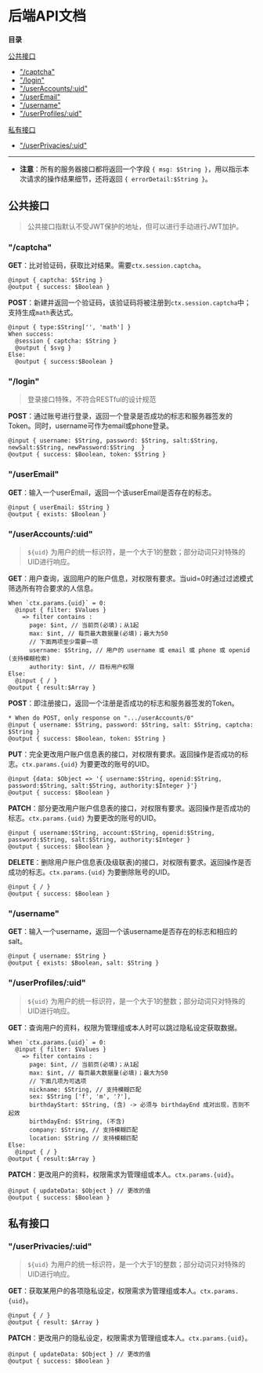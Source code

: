 # 后端API文档

**目录**

[公共接口](#公共接口)

- ["/captcha"](#captcha)
- ["/login"](#login)
- ["/userAccounts/:uid"](#useraccountsuid)
- ["/userEmail"](#useremail)
- ["/username"](#username)
- ["/userProfiles/:uid"](#userprofilesuid)

[私有接口](#私有接口)

- ["/userPrivacies/:uid"](#userprivaciesuid)

---

- **注意**：所有的服务器接口都将返回一个字段 `{ msg: $String }`，用以指示本次请求的操作结果细节，还将返回 `{ errorDetail:$String }`。

## 公共接口

> 公共接口指默认不受JWT保护的地址，但可以进行手动进行JWT加护。

### "/captcha"

**GET**：比对验证码，获取比对结果。需要`ctx.session.captcha`。

```
@input { captcha: $String }
@output { success: $Boolean }
```

**POST**：新建并返回一个验证码，该验证码将被注册到`ctx.session.captcha`中；支持生成`math`表达式。

```
@input { type:$String['', 'math'] }
When success:
  @session { captcha: $String }
  @output { $svg }
Else:
  @output { success:$Boolean }
```

### "/login"

> 登录接口特殊，不符合RESTful的设计规范

**POST**：通过账号进行登录，返回一个登录是否成功的标志和服务器签发的Token。同时，username可作为email或phone登录。

```
@input { username: $String, password: $String, salt:$String, newSalt:$String, newPassword:$String  }
@output { success: $Boolean, token: $String }
```

### "/userEmail"

**GET**：输入一个userEmail，返回一个该userEmail是否存在的标志。

```
@input { userEmail: $String }
@output { exists: $Boolean }
```

### "/userAccounts/:uid"

> `${uid}` 为用户的统一标识符，是一个大于1的整数；部分动词只对特殊的UID进行响应。

**GET**：用户查询，返回用户的账户信息，对权限有要求。当uid=0时通过过滤模式筛选所有符合要求的人信息。

```
When `ctx.params.{uid}` = 0:
  @input { filter: $Values }
    => filter contains :
      page: $int, // 当前页(必填)；从1起
      max: $int, // 每页最大数据量(必填)；最大为50
      // 下面两项至少需要一项
      username: $String, // 用户的 username 或 email 或 phone 或 openid (支持模糊检索)
      authority: $int, // 目标用户权限
Else:
  @input { / }
@output { result:$Array }
```

**POST**：即注册接口，返回一个注册是否成功的标志和服务器签发的Token。

```
* When do POST, only response on ".../userAccounts/0"
@input { username: $String, password: $String, salt: $String, captcha: $String }
@output { success: $Boolean, token: $String }
```

**PUT**：完全更改用户账户信息表的接口，对权限有要求。返回操作是否成功的标志。`ctx.params.{uid}` 为要更改的账号的UID。

```
@input {data: $Object => '{ username:$String, openid:$String, password:$String, salt:$String, authority:$Integer }'}
@output { success: $Boolean }
```

**PATCH**：部分更改用户账户信息表的接口，对权限有要求。返回操作是否成功的标志。`ctx.params.{uid}` 为要更改的账号的UID。

```
@input { username:$String, account:$String, openid:$String, password:$String, salt:$String, authority:$Integer }
@output { success: $Boolean }
```

**DELETE**：删除用户账户信息表(及级联表)的接口，对权限有要求。返回操作是否成功的标志。`ctx.params.{uid}` 为要删除账号的UID。

```
@input { / }
@output { success: $Boolean }
```

### "/username"

**GET**：输入一个username，返回一个该username是否存在的标志和相应的salt。
```
@input { username: $String }
@output { exists: $Boolean, salt: $String }
```

### "/userProfiles/:uid"

> `${uid}` 为用户的统一标识符，是一个大于1的整数；部分动词只对特殊的UID进行响应。

**GET**：查询用户的资料，权限为管理组或本人时可以跳过隐私设定获取数据。
```
When `ctx.params.{uid}` = 0:
  @input { filter: $Values }
    => filter contains :
      page: $int, // 当前页(必填)；从1起
      max: $int, // 每页最大数据量(必填)；最大为50
      // 下面几项为可选项
      nickname: $String, // 支持模糊匹配
      sex: $String ['f', 'm', '?'],
      birthdayStart: $String, (含) -> 必须与 birthdayEnd 成对出现，否则不起效
      birthdayEnd: $String, (不含)
      company: $String, // 支持模糊匹配
      location: $String // 支持模糊匹配
Else:
  @input { / }
@output { result:$Array }
```


**PATCH**：更改用户的资料，权限需求为管理组或本人。`ctx.params.{uid}`。

```
@input { updateData: $Object } // 更改的值
@output { success: $Boolean }
```

## 私有接口

### "/userPrivacies/:uid"

> `${uid}` 为用户的统一标识符，是一个大于1的整数；部分动词只对特殊的UID进行响应。


**GET**：获取某用户的各项隐私设定，权限需求为管理组或本人。`ctx.params.{uid}`。
```
@input { / }
@output { result: $Array }
```

**PATCH**：更改用户的隐私设定，权限需求为管理组或本人。`ctx.params.{uid}`。

```
@input { updateData: $Object } // 更改的值
@output { success: $Boolean }
```

